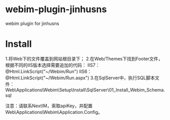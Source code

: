 webim-plugin-jinhusns
=========================

webim plugin for jinhusns

Install
=======

1.将Web下的文件覆盖到网站根目录下；
2.在Web/Themes下找到Footer文件，根据不同的IIS版本选择需要追加的代码：
     IIS7： @Html.LinkScript("~/Webim/Run") 
     IIS6： @Html.LinkScript("~/Webim/Run.aspx")
3.在SqlServer中，执行SQL脚本文件：Web\Applications\Webim\Setup\Install\SqlServer\01_Install_Webim_Schema.sql

注意：请联系NextIM，索取apiKey，并配置Web\Applications\Webim\Application.Config。
